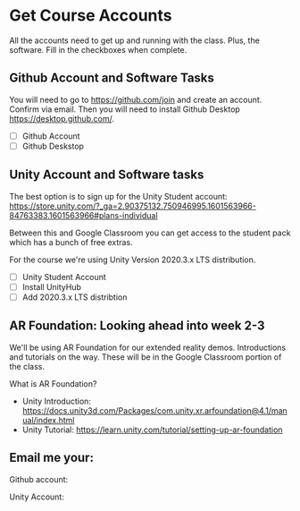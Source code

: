 # Get Course Accounts

All the accounts need to get up and running with the class. Plus, the software. Fill in the checkboxes when complete.

## Github Account and Software Tasks

You will need to go to https://github.com/join and create an account. Confirm via email. Then you will need to install Github Desktop https://desktop.github.com/. 

- [ ] Github Account
- [ ] Github Deskstop

## Unity Account and Software tasks

The best option is to sign up for the Unity Student account: https://store.unity.com/?_ga=2.90375132.750946995.1601563966-84763383.1601563966#plans-individual

Between this and Google Classroom you can get access to the student pack which has a bunch of free extras.

For the course we're using Unity Version 2020.3.x LTS distribution.

- [ ] Unity Student Account
- [ ] Install UnityHub
- [ ] Add 2020.3.x LTS distribtion

## AR Foundation: Looking ahead into week 2-3  

We'll be using AR Foundation for our extended reality demos. Introductions and tutorials on the way. These will be in the Google Classroom portion of the class.

What is AR Foundation?
* Unity Introduction: https://docs.unity3d.com/Packages/com.unity.xr.arfoundation@4.1/manual/index.html
* Unity Tutorial: https://learn.unity.com/tutorial/setting-up-ar-foundation

## Email me your:

Github account:

Unity Account:

